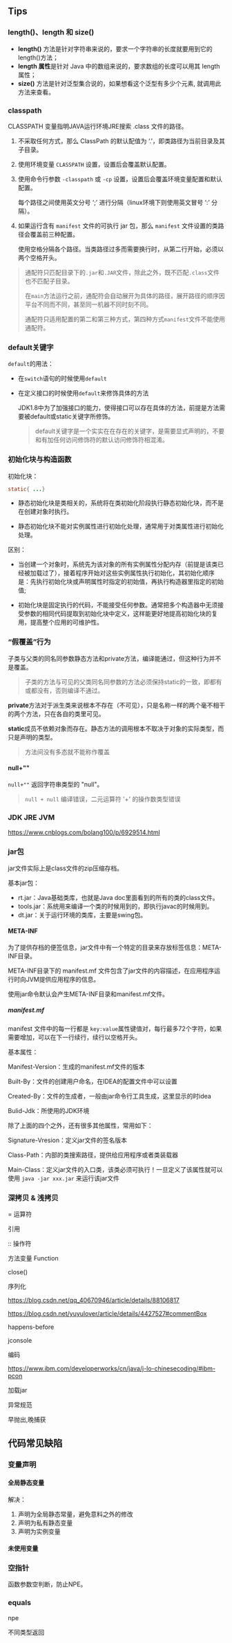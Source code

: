 ## Tips

### length()、length 和 size()

- **length()** 方法是针对字符串来说的，要求一个字符串的长度就要用到它的length()方法；
- **length 属性**是针对 Java 中的数组来说的，要求数组的长度可以用其 length 属性；
- **size()** 方法是针对泛型集合说的，如果想看这个泛型有多少个元素, 就调用此方法来查看。

### classpath

CLASSPATH 变量指明JAVA运行环境JRE搜索 .class 文件的路径。

1. 不采取任何方式，那么 ClassPath 的默认配值为 ‘.’，即类路径为当前目录及其子目录。

2. 使用环境变量 `CLASSPATH` 设置，设置后会覆盖默认配置。

3. 使用命令行参数 `-classpath` 或 `-cp` 设置，设置后会覆盖环境变量配置和默认配置。

   每个路径之间使用英文分号 ‘;’ 进行分隔（linux环境下则使用英文冒号 ‘:’ 分隔）。

4. 如果运行含有 `manifest` 文件的可执行 jar 包，那么 `manifest` 文件设置的类路径会覆盖前三种配置。

   使用空格分隔各个路径。当类路径过多而需要换行时，从第二行开始，必须以两个空格开头。

> 通配符只匹配目录下的`.jar`和`.JAR`文件，除此之外，既不匹配`.class`文件也不匹配子目录。
>
> 在`main`方法运行之前，通配符会自动展开为具体的路径，展开路径的顺序因平台不同而不同，甚至同一机器不同时刻不同。
>
> 通配符只适用配置的第二和第三种方式，第四种方式`manifest`文件不能使用通配符。

### default关键字

`default`的用法：

- 在`switch`语句的时候使用`default`

- 在定义接口的时候使用`default`来修饰具体的方法

  JDK1.8中为了加强接口的能力，使得接口可以存在具体的方法，前提是方法需要被default或static关键字所修饰。

  > default关键字是一个实实在在存在的关键字，是需要显式声明的，不要和有加任何访问修饰符的默认访问修饰符相混淆。

### 初始化块与构造函数

初始化块：

```java
static{ ...}
```

- 静态初始化块是类相关的，系统将在类初始化阶段执行静态初始化块，而不是在创建对象时执行。

- 静态初始化块不能对实例属性进行初始化处理，通常用于对类属性进行初始化处理。

区别：

- 当创建一个对象时，系统先为该对象的所有实例属性分配内存（前提是该类已经被加载过了），接着程序开始对这些实例属性执行初始化，其初始化顺序是：先执行初始化块或声明属性时指定的初始值，再执行构造器里指定的初始值;

- 初始化块是固定执行的代码，不能接受任何参数。通常把多个构造器中无须接受参数的相同代码提取到初始化块中定义，这样能更好地提高初始化块的复用，提高整个应用的可维护性。

### “假覆盖”行为

子类与父类的同名同参数静态方法和private方法，编译能通过，但这种行为并不是覆盖。

> 子类的方法与可见的父类同名同参数的方法必须保持static的一致，即都有或都没有，否则编译不通过。

**private**方法对于派生类来说根本不存在（不可见），只是名称一样的两个毫不相干的两个方法，只在各自的类里可见。

**static**成员不依赖对象而存在。静态方法的调用根本不取决于对象的实际类型，而只是声明的类型。

> 方法间没有多态就不能称作覆盖

#### null+""

`null+""` 返回字符串类型的 "null"。

> `null + null` 编译错误，二元运算符 '+' 的操作数类型错误

### JDK JRE JVM

https://www.cnblogs.com/bolang100/p/6929514.html

### jar包

jar文件实际上是class文件的zip压缩存档。

基本jar包：

- rt.jar：Java基础类库，也就是Java doc里面看到的所有的类的class文件。
- tools.jar：系统用来编译一个类的时候用到的，即执行javac的时候用到。
- dt.jar：关于运行环境的类库，主要是swing包。

#### META-INF

为了提供存档的便签信息，jar文件中有一个特定的目录来存放标签信息：META-INF目录。

META-INF目录下的 manifest.mf 文件包含了jar文件的内容描述，在应用程序运行时向JVM提供应用程序的信息。

使用jar命令默认会产生META-INF目录和manifest.mf文件。

##### manifest.mf

manifest 文件中的每一行都是 `key:value`属性键值对，每行最多72个字符，如果需要增加，可以在下一行续行，续行以空格开头。

基本属性：

Manifest-Version：生成的manifest.mf文件的版本

Built-By：文件的创建用户命名，在IDEA的配置文件中可以设置

Created-By：文件的生成者，一般由jar命令行工具生成，这里显示的时idea

Bulid-Jdk：所使用的JDK环境

除了上面的四个之外，还有很多其他属性，常用如下：

Signature-Vresion：定义jar文件的签名版本

Class-Path：内部的类搜索路径，提供给应用程序或者类装载器

Main-Class：定义jar文件的入口类，该类必须可执行！一旦定义了该属性就可以使用 `java -jar xxx.jar` 来运行该jar文件

### 深拷贝 & 浅拷贝



= 运算符 

引用

:: 操作符 

方法变量 Function

close()

序列化

https://blog.csdn.net/qq_40670946/article/details/88106817

https://blog.csdn.net/yuyulover/article/details/4427527#commentBox

happens-before

jconsole



编码

https://www.ibm.com/developerworks/cn/java/j-lo-chinesecoding/#ibm-pcon



加载jar



异常规范

早抛出,晚捕获





## 代码常见缺陷

### 变量声明

#### 全局静态变量

解决：

1. 声明为全局静态常量，避免意料之外的修改
2. 声明为私有静态变量
3. 声明为实例变量

#### 未使用变量

### 空指针

函数参数空判断，防止NPE。

### equals

npe

不同类型返回